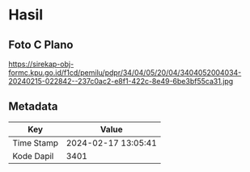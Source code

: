 # Hasil

## Foto C Plano

https://sirekap-obj-formc.kpu.go.id/f1cd/pemilu/pdpr/34/04/05/20/04/3404052004034-20240215-022842--237c0ac2-e8f1-422c-8e49-6be3bf55ca31.jpg


## Metadata

| Key        | Value               |
| ---------- | ------------------- |
| Time Stamp | 2024-02-17 13:05:41 |
| Kode Dapil | 3401                |



